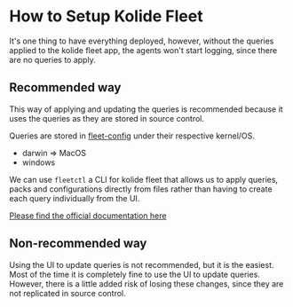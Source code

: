 # How to Setup Kolide Fleet
It's one thing to have everything deployed, however, without the queries applied to the kolide fleet app, the agents won't start logging, since there are no queries to apply.

## Recommended way
This way of applying and updating the queries is recommended because it uses the queries as they are stored in source control.

Queries are stored in [fleet-config](../fleet-config) under their respective kernel/OS.
- darwin => MacOS
- windows

We can use `fleetctl` a CLI for kolide fleet that allows us to apply queries, packs and configurations directly from files rather than having to create each query individually from the UI.

[Please find the official documentation here](https://github.com/kolide/fleet/tree/master/docs/cli)

## Non-recommended way
Using the UI to update queries is not recommended, but it is the easiest. Most of the time it is completely fine to use the UI to update queries. However, there is a little added risk of losing these changes, since they are not replicated in source control.